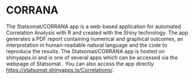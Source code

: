 # CORRANA

The Statsomat/CORRANA app is a web-based application for automated Correlation Analysis with R and created with the Shiny technology. The app generates a PDF report containing numerical and graphical outcomes, an interpretation in human-readable natural language and the code to reproduce the results. The Statsomat/CORRANA app is hosted on shinyapps.io and is one of several apps which can be accessed via the webpage of Statsomat . You can also access the app directly https://statsomat.shinyapps.io/Correlations/.
